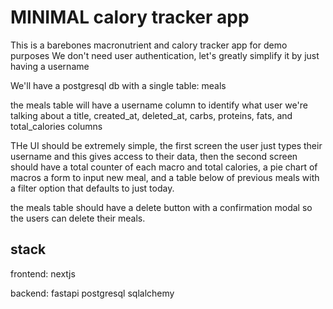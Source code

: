# MINIMAL calory tracker app

This is a barebones macronutrient and calory tracker app for demo purposes
We don't need user authentication, let's greatly simplify it by just having a username

We'll have a postgresql db with a single table:
meals

the meals table will have a username column to identify what user we're talking about
a title, created_at, deleted_at, carbs, proteins, fats, and total_calories columns

THe UI should be extremely simple, the first screen the user just types their username and this gives access to their data, then the second screen should have a total counter of each macro and total calories, a pie chart of macros
a form to input new meal, and a table below of previous meals with a filter option that defaults to just today.

the meals table should have a delete button with a confirmation modal so the users can delete their meals.

## stack
frontend:
nextjs

backend:
fastapi
postgresql
sqlalchemy
